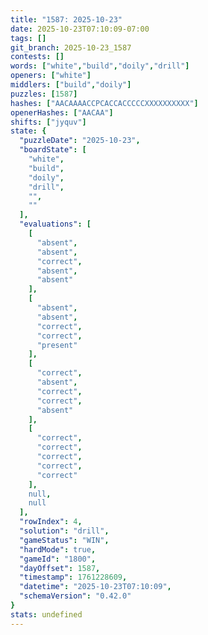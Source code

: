 ```yaml
---
title: "1587: 2025-10-23"
date: 2025-10-23T07:10:09-07:00
tags: []
git_branch: 2025-10-23_1587
contests: []
words: ["white","build","doily","drill"]
openers: ["white"]
middlers: ["build","doily"]
puzzles: [1587]
hashes: ["AACAAAACCPCACCACCCCCXXXXXXXXXX"]
openerHashes: ["AACAA"]
shifts: ["jyquv"]
state: {
  "puzzleDate": "2025-10-23",
  "boardState": [
    "white",
    "build",
    "doily",
    "drill",
    "",
    ""
  ],
  "evaluations": [
    [
      "absent",
      "absent",
      "correct",
      "absent",
      "absent"
    ],
    [
      "absent",
      "absent",
      "correct",
      "correct",
      "present"
    ],
    [
      "correct",
      "absent",
      "correct",
      "correct",
      "absent"
    ],
    [
      "correct",
      "correct",
      "correct",
      "correct",
      "correct"
    ],
    null,
    null
  ],
  "rowIndex": 4,
  "solution": "drill",
  "gameStatus": "WIN",
  "hardMode": true,
  "gameId": "1800",
  "dayOffset": 1587,
  "timestamp": 1761228609,
  "datetime": "2025-10-23T07:10:09",
  "schemaVersion": "0.42.0"
}
stats: undefined
---
```

<!-- more -->
